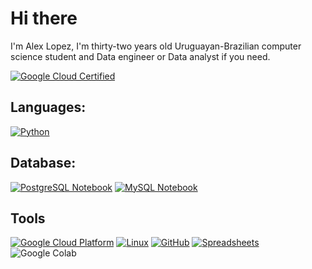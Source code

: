 # Hi there 
I'm Alex Lopez, I'm thirty-two years old Uruguayan-Brazilian computer science student and Data engineer or Data analyst if you need.

[![Google Cloud Certified](https://img.shields.io/badge/Google%20Cloud%20Certified-4285F4?style=for-the-badge&logo=google-cloud&logoColor=white)](https://www.credly.com/badges/52897ab5-1fe9-4b6c-9fb0-40e70e44b567)


## Languages:
[![Python](https://img.shields.io/badge/Python-3776AB?style=for-the-badge&logo=python&logoColor=white)](https://www.python.org/)


## Database:
[![PostgreSQL Notebook](https://img.shields.io/badge/PostgreSQL-336791?style=for-the-badge&logo=postgresql&logoColor=white)](https://www.postgresql.org/)
[![MySQL Notebook](https://img.shields.io/badge/MySQL-4479A1?style=for-the-badge&logo=mysql&logoColor=white)](https://www.mysql.com/)


## Tools
[![Google Cloud Platform](https://img.shields.io/badge/Google%20Cloud-4285F4?style=for-the-badge&logo=google-cloud&logoColor=white)](https://cloud.google.com/)
[![Linux](https://img.shields.io/badge/Linux-FCC624?style=for-the-badge&logo=linux&logoColor=black)](https://www.linux.org/)
[![GitHub](https://img.shields.io/badge/GitHub-100000?style=for-the-badge&logo=github&logoColor=white)](https://github.com/)
[![Spreadsheets](https://img.shields.io/badge/Spreadsheets-00A651?style=for-the-badge&logo=tableau&logoColor=white)](https://www.google.com/sheets/about/)
![Google Colab](https://img.shields.io/badge/Colab-F9AB00?style=for-the-badge&logo=googlecolab&color=525252)
